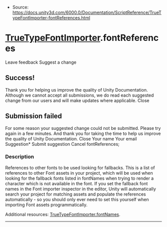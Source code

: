 * Source: https://docs.unity3d.com/6000.0/Documentation/ScriptReference/TrueTypeFontImporter-fontReferences.html

#  [TrueTypeFontImporter](https://docs.unity3d.com/6000.0/Documentation/ScriptReference/TrueTypeFontImporter.html).fontReferences
Leave feedback
Suggest a change
## Success!
Thank you for helping us improve the quality of Unity Documentation. Although we cannot accept all submissions, we do read each suggested change from our users and will make updates where applicable.
Close
## Submission failed
For some reason your suggested change could not be submitted. Please <a>try again</a> in a few minutes. And thank you for taking the time to help us improve the quality of Unity Documentation.
Close
Your name Your email Suggestion* Submit suggestion
Cancel
fontReferences; 
### Description
References to other fonts to be used looking for fallbacks.
This is a list of references to other Font assets in your project, which will be used when looking for the fallback fonts listed in fontNames when trying to render a character which is not available in the font. If you set the fallback font names in the Font importer inspector in the editor, Unity will automatically search your project for matching assets and populate the references automatically - so you should only ever need to set this yourself when importing Font assets programmatically.  
  
Additional resources: [TrueTypeFontImporter.fontNames](https://docs.unity3d.com/6000.0/Documentation/ScriptReference/TrueTypeFontImporter-fontNames.html).
* * *
